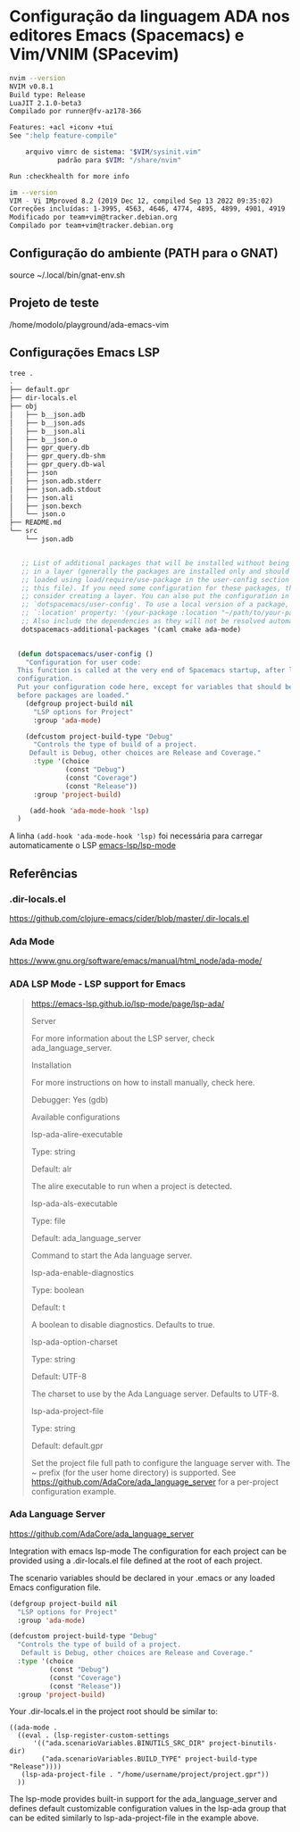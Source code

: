 # Configuração da linguagem ADA nos editores Emacs (Spacemacs) e Vim/VNIM (SPacevim)

```bash
nvim --version
NVIM v0.8.1
Build type: Release
LuaJIT 2.1.0-beta3
Compilado por runner@fv-az178-366

Features: +acl +iconv +tui
See ":help feature-compile"

    arquivo vimrc de sistema: "$VIM/sysinit.vim"
            padrão para $VIM: "/share/nvim"

Run :checkhealth for more info
```

```bash
im --version
VIM - Vi IMproved 8.2 (2019 Dec 12, compiled Sep 13 2022 09:35:02)
Correções incluídas: 1-3995, 4563, 4646, 4774, 4895, 4899, 4901, 4919
Modificado por team+vim@tracker.debian.org
Compilado por team+vim@tracker.debian.org
```

## Configuração do ambiente (PATH para o GNAT)

source ~/.local/bin/gnat-env.sh

## Projeto de teste

/home/modolo/playground/ada-emacs-vim

## Configurações Emacs LSP

```bash
tree .
.
├── default.gpr
├── dir-locals.el
├── obj
│   ├── b__json.adb
│   ├── b__json.ads
│   ├── b__json.ali
│   ├── b__json.o
│   ├── gpr_query.db
│   ├── gpr_query.db-shm
│   ├── gpr_query.db-wal
│   ├── json
│   ├── json.adb.stderr
│   ├── json.adb.stdout
│   ├── json.ali
│   ├── json.bexch
│   └── json.o
├── README.md
└── src
    └── json.adb
```

```lisp

   ;; List of additional packages that will be installed without being wrapped
   ;; in a layer (generally the packages are installed only and should still be
   ;; loaded using load/require/use-package in the user-config section below in
   ;; this file). If you need some configuration for these packages, then
   ;; consider creating a layer. You can also put the configuration in
   ;; `dotspacemacs/user-config'. To use a local version of a package, use the
   ;; `:location' property: '(your-package :location "~/path/to/your-package/")
   ;; Also include the dependencies as they will not be resolved automatically.
   dotspacemacs-additional-packages '(caml cmake ada-mode)

   
  (defun dotspacemacs/user-config ()
    "Configuration for user code:
  This function is called at the very end of Spacemacs startup, after layer
  configuration.
  Put your configuration code here, except for variables that should be set
  before packages are loaded."
    (defgroup project-build nil
      "LSP options for Project"
      :group 'ada-mode)

    (defcustom project-build-type "Debug"
      "Controls the type of build of a project.
     Default is Debug, other choices are Release and Coverage."
      :type '(choice
              (const "Debug")
              (const "Coverage")
              (const "Release"))
      :group 'project-build)

     (add-hook 'ada-mode-hook 'lsp) 
  )
```

A linha `(add-hook 'ada-mode-hook 'lsp)` foi necessária para carregar automaticamente o LSP [emacs-lsp/lsp-mode](https://gitter.im/emacs-lsp/lsp-mode?at=5d08cdb7e527d95addfd7081)

## Referências

### .dir-locals.el

https://github.com/clojure-emacs/cider/blob/master/.dir-locals.el

### Ada Mode

https://www.gnu.org/software/emacs/manual/html_node/ada-mode/

### ADA LSP Mode - LSP support for Emacs

> https://emacs-lsp.github.io/lsp-mode/page/lsp-ada/
> 
> Server
> 
> For more information about the LSP server, check ada_language_server.
> 
> Installation
> 
> For more instructions on how to install manually, check here.
> 
> Debugger: Yes (gdb)
> 
> Available configurations
> 
> lsp-ada-alire-executable
> 
> Type: string
> 
> Default: alr
> 
> The alire executable to run when a project is detected.
> 
> lsp-ada-als-executable
> 
> Type: file
> 
> Default: ada_language_server
> 
> Command to start the Ada language server.
> 
> lsp-ada-enable-diagnostics
> 
> Type: boolean
> 
> Default: t
> 
> A boolean to disable diagnostics. Defaults to true.
> 
> lsp-ada-option-charset
> 
> Type: string
> 
> Default: UTF-8
> 
> The charset to use by the Ada Language server. Defaults to UTF-8.
> 
> lsp-ada-project-file
> 
> Type: string
> 
> Default: default.gpr
> 
> Set the project file full path to configure the language server with. 
> The ~ prefix (for the user home directory) is supported. 
> See https://github.com/AdaCore/ada_language_server for a per-project configuration example.

### Ada Language Server

https://github.com/AdaCore/ada_language_server

Integration with emacs lsp-mode
The configuration for each project can be provided using a .dir-locals.el file defined at the root of each project.

The scenario variables should be declared in your .emacs or any loaded Emacs configuration file.

```lisp
(defgroup project-build nil
  "LSP options for Project"
  :group 'ada-mode)

(defcustom project-build-type "Debug"
  "Controls the type of build of a project.
   Default is Debug, other choices are Release and Coverage."
  :type '(choice
          (const "Debug")
          (const "Coverage")
          (const "Release"))
  :group 'project-build)
```
  
Your .dir-locals.el in the project root should be similar to:

```
((ada-mode .
  ((eval . (lsp-register-custom-settings
      '(("ada.scenarioVariables.BINUTILS_SRC_DIR" project-binutils-dir)
        ("ada.scenarioVariables.BUILD_TYPE" project-build-type "Release"))))
   (lsp-ada-project-file . "/home/username/project/project.gpr"))
  ))
```  

The lsp-mode provides built-in support for the ada_language_server and defines 
default customizable configuration values in the lsp-ada group that can be edited 
similarly to lsp-ada-project-file in the example above.



